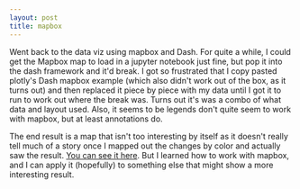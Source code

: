```yaml
---
layout: post
title: mapbox
---
```


Went back to the data viz using mapbox and Dash. For quite a while, I could get the Mapbox map to load in a jupyter notebook just fine, but pop it into the dash framework and it'd break. I got so frustrated that I copy pasted plotly's Dash mapbox example (which also didn't work out of the box, as it turns out) and then replaced it piece by piece with my data until I got it to run to work out where the break was. Turns out it's was a combo of what data and layout used. Also, it seems to be legends don't quite seem to work with mapbox, but at least annotations do. 

The end result is a map that isn't too interesting by itself as it doesn't really tell much of a story once I mapped out the changes by color and actually saw the result. <a href="https://minsun-bd.herokuapp.com/">You can see it here</a>.  But I learned how to work with mapbox, and I can apply it (hopefully) to something else that might show a more interesting result.